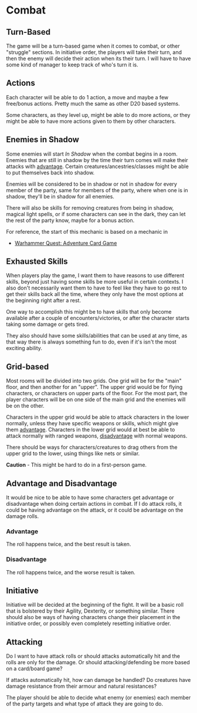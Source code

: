 # Combat

## Turn-Based

The game will be a turn-based game when it comes to combat, or other "struggle" sections. In initiative order, the players will take their turn, and then the enemy will decide their action when its their turn. I will have to have some kind of manager to keep track of who's turn it is.

## Actions

Each character will be able to do 1 action, a move and maybe a few free/bonus actions. Pretty much the same as other D20 based systems.

Some characters, as they level up, might be able to do more actions, or they might be able to have more actions given to them by other characters.

## Enemies in Shadow

Some enemies will start _In Shadow_ when the combat begins in a room. Enemies that are still in shadow by the time their turn comes will make their attacks with [advantage](#advantage). Certain creatures/ancestries/classes might be able to put themselves back into shadow.

Enemies will be considered to be in shadow or not in shadow for every member of the party, same for members of the party, where when one is in shadow, they'll be in shadow for all enemies.

There will also be skills for removing creatures from being in shadow, magical light spells, or if some characters can see in the dark, they can let the rest of the party know, maybe for a bonus action.

For reference, the start of this mechanic is based on a mechanic in

-   [Warhammer Quest: Adventure Card Game](https://boardgamegeek.com/boardgame/181521/warhammer-quest-adventure-card-game)

## Exhausted Skills

When players play the game, I want them to have reasons to use different skills, beyond just having some skills be more useful in certain contexts. I also don't necessarily want them to have to feel like they have to go rest to get their skills back all the time, where they only have the most options at the beginning right after a rest.

One way to accomplish this might be to have skills that only become available after a couple of encounters/victories, or after the character starts taking some damage or gets tired.

They also should have some skills/abilities that can be used at any time, as that way there is always something fun to do, even if it's isn't the most exciting ability.

## Grid-based

Most rooms will be divided into two grids. One grid will be for the "main" floor, and then another for an "upper". The upper grid would be for flying characters, or characters on upper parts of the floor. For the most part, the player characters will be on one side of the main grid and the enemies will be on the other.

Characters in the upper grid would be able to attack characters in the lower normally, unless they have specific weapons or skills, which might give them [advantage](#advantage). Characters in the lower grid would at best be able to attack normally with ranged weapons, [disadvantage](#disadvantage) with normal weapons.

There should be ways for characters/creatures to drag others from the upper grid to the lower, using things like nets or similar.

**Caution** - This might be hard to do in a first-person game.

## Advantage and Disadvantage

It would be nice to be able to have some characters get advantage or disadvantage when doing certain actions in combat. If I do attack rolls, it could be having advantage on the attack, or it could be advantage on the damage rolls.

### Advantage

The roll happens twice, and the best result is taken.

### Disadvantage

The roll happens twice, and the worse result is taken.

## Initiative

Initiative will be decided at the beginning of the fight. It will be a basic roll that is bolstered by their Agility, Dexterity, or something similar. There should also be ways of having characters change their placement in the initiative order, or possibly even completely resetting initiative order.

## Attacking

Do I want to have attack rolls or should attacks automatically hit and the rolls are only for the damage. Or should attacking/defending be more based on a card/board game?

If attacks automatically hit, how can damage be handled? Do creatures have damage resistance from their armour and natural resistances?

The player should be able to decide what enemy (or enemies) each member of the party targets and what type of attack they are going to do.
